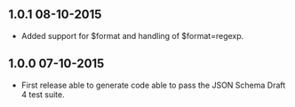 1.0.1 08-10-2015
----------------
- Added support for $format and handling of $format=regexp.

1.0.0 07-10-2015
----------------
- First release able to generate code able to pass the JSON Schema Draft 4 test suite.